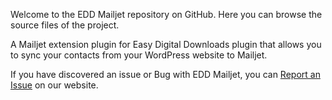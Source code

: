 

Welcome to the EDD Mailjet repository on GitHub. Here you can browse the source files of the project. 

A Mailjet extension plugin for Easy Digital Downloads plugin that allows you to sync your contacts from your WordPress website to Mailjet.
 

If you have discovered an issue or Bug with EDD Mailjet, you can [Report an Issue](https://www.braintum.com/support/) on our website. 